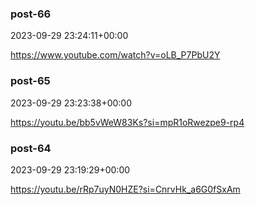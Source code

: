 
### post-66

2023-09-29 23:24:11+00:00

https://www.youtube.com/watch?v=oLB_P7PbU2Y




### post-65

2023-09-29 23:23:38+00:00

https://youtu.be/bb5vWeW83Ks?si=mpR1oRwezpe9-rp4




### post-64

2023-09-29 23:19:29+00:00

https://youtu.be/rRp7uyN0HZE?si=CnrvHk_a6G0fSxAm




